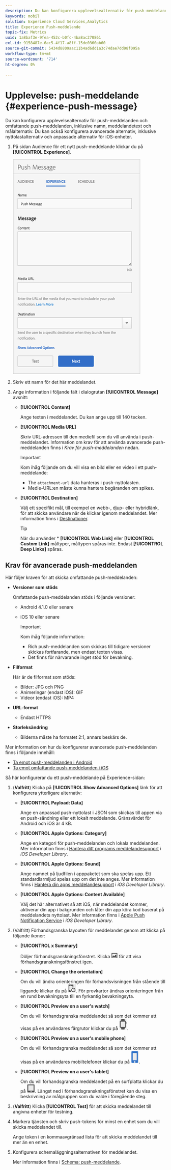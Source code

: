 ```yaml
---
description: Du kan konfigurera upplevelsealternativ för push-meddelanden och omfattande push-meddelanden, inklusive namn, meddelandetext och målalternativ. Du kan också konfigurera avancerade alternativ, inklusive nyttolastalternativ och anpassade alternativ för iOS-enheter.
keywords: mobil
solution: Experience Cloud Services,Analytics
title: Experience Push-meddelande
topic-fix: Metrics
uuid: 1a8baf3e-9fea-452c-b0fc-4ba8ac270861
exl-id: 9158487e-6ac5-4f17-a8ff-15de0360ab60
source-git-commit: 5434d8809aac11b4ad6dd1a3c74dae7dd98f095a
workflow-type: tm+mt
source-wordcount: '714'
ht-degree: 0%

---
```


# Upplevelse: push-meddelande {#experience-push-message}

Du kan konfigurera upplevelsealternativ för push-meddelanden och omfattande push-meddelanden, inklusive namn, meddelandetext och målalternativ. Du kan också konfigurera avancerade alternativ, inklusive nyttolastalternativ och anpassade alternativ för iOS-enheter.

1. På sidan Audience för ett nytt push-meddelande klickar du på **[!UICONTROL Experience]**.

   ![push-meddelandeskärm](assets/experience-push-message.png)

1. Skriv ett namn för det här meddelandet.
1. Ange information i följande fält i dialogrutan **[!UICONTROL Message]** avsnitt:

   * **[!UICONTROL Content]**

      Ange texten i meddelandet. Du kan ange upp till 140 tecken.

   * **[!UICONTROL Media URL]**

      Skriv URL-adressen till den mediefil som du vill använda i push-meddelandet. Information om krav för att använda avancerade push-meddelanden finns i *Krav för push-meddelanden* nedan.

      >[!IMPORTANT]
      >
      >Kom ihåg följande om du vill visa en bild eller en video i ett push-meddelande:
      > * The `attachment-url` data hanteras i push-nyttolasten.
      > * Medie-URL:en måste kunna hantera begäranden om spikes.


   * **[!UICONTROL Destination]**

      Välj ett specifikt mål, till exempel en webb-, djup- eller hybridlänk, för att skicka användare när de klickar igenom meddelandet. Mer information finns i [Destinationer](/help/using/acquisition-main/c-create-destinations.md).

      >[!TIP]
      >
      >När du använder * **[!UICONTROL Web Link]** eller **[!UICONTROL Custom Link]** måltyper, måltypen spåras inte. Endast **[!UICONTROL Deep Links]** spåras.

## Krav för avancerade push-meddelanden

Här följer kraven för att skicka omfattande push-meddelanden:

* **Versioner som stöds**

   Omfattande push-meddelanden stöds i följande versioner:
   * Android 4.1.0 eller senare
   * iOS 10 eller senare

      >[!IMPORTANT]
      >
      >Kom ihåg följande information:
      >* Rich push-meddelanden som skickas till tidigare versioner skickas fortfarande, men endast texten visas.
      >* Det finns för närvarande inget stöd för bevakning.


* **Filformat**

   Här är de filformat som stöds:
   * Bilder: JPG och PNG
   * Animeringar (endast iOS): GIF
   * Videor (endast iOS): MP4

* **URL-format**
   * Endast HTTPS

* **Storleksändring**
   * Bilderna måste ha formatet 2:1, annars beskärs de.

Mer information om hur du konfigurerar avancerade push-meddelanden finns i följande innehåll:

* [Ta emot push-meddelanden i Android](/help/android/messaging-main/push-messaging/c-set-up-rich-push-notif-android.md)
* [Ta emot omfattande push-meddelanden i iOS](/help/ios/messaging-main/push-messaging/c-set-up-rich-push-notif-ios.md)

Så här konfigurerar du ett push-meddelande på Experience-sidan:

1. (**Valfritt**) Klicka på **[!UICONTROL Show Advanced Options]** länk för att konfigurera ytterligare alternativ:

   * **[!UICONTROL Payload: Data]**

      Ange en anpassad push-nyttolast i JSON som skickas till appen via en push-sändning eller ett lokalt meddelande. Gränsvärdet för Android och iOS är 4 kB.

   * **[!UICONTROL Apple Options: Category]**

      Ange en kategori för push-meddelanden och lokala meddelanden. Mer information finns i [Hantera ditt programs meddelandesupport](https://developer.apple.com/library/content/documentation/NetworkingInternet/Conceptual/RemoteNotificationsPG/SupportingNotificationsinYourApp.html#//apple_ref/doc/uid/TP40008194-CH4-SW9) i *iOS Developer Library*.

   * **[!UICONTROL Apple Options: Sound]**

      Ange namnet på ljudfilen i apppaketet som ska spelas upp. Ett standardlarmljud spelas upp om det inte anges. Mer information finns i [Hantera din apps meddelandesupport](https://developer.apple.com/library/content/documentation/NetworkingInternet/Conceptual/RemoteNotificationsPG/SupportingNotificationsinYourApp.html#//apple_ref/doc/uid/TP40008194-CH4-SW10) i *iOS Developer Library*.

   * **[!UICONTROL Apple Options: Content Available]**

      Välj det här alternativet så att iOS, när meddelandet kommer, aktiverar din app i bakgrunden och låter din app köra kod baserat på meddelandets nyttolast. Mer information finns i [Apple Push Notification Service](https://developer.apple.com/library/content/documentation/NetworkingInternet/Conceptual/RemoteNotificationsPG/APNSOverview.html#//apple_ref/doc/uid/TP40008194-CH8-SW1) i *iOS Developer Library*.

1. (Valfritt) Förhandsgranska layouten för meddelandet genom att klicka på följande ikoner:

   * **[!UICONTROL x Summary]**

      Döljer förhandsgranskningsfönstret. Klicka ![förhandsgranska](assets/icon_preview.png) för att visa förhandsgranskningsfönstret igen.

   * **[!UICONTROL Change the orientation]**

      Om du vill ändra orienteringen för förhandsvisningen från stående till liggande klickar du på ![orientering](assets/icon_orientation.png). För provkartor ändras orienteringen från en rund bevakningsyta till en fyrkantig bevakningsyta.

   * **[!UICONTROL Preview on a user's watch]**

      Om du vill förhandsgranska meddelandet så som det kommer att visas på en användares färgrutor klickar du på ![bevakningsikon](assets/icon_watch.png).

   * **[!UICONTROL Preview on a user's mobile phone]**

      Om du vill förhandsgranska meddelandet så som det kommer att visas på en användares mobiltelefoner klickar du på ![telefon, ikon](assets/icon_phone.png).

   * **[!UICONTROL Preview on a user's tablet]**

      Om du vill förhandsgranska meddelandet på en surfplatta klickar du på ![ikon för surfplatta](assets/icon_tablet.png).
   Längst ned i förhandsgranskningsfönstret kan du visa en beskrivning av målgruppen som du valde i föregående steg.

1. (**Valfritt**) Klicka **[!UICONTROL Test]** för att skicka meddelandet till angivna enheter för testning.
1. Markera tjänsten och skriv push-tokens för minst en enhet som du vill skicka meddelandet till.

   Ange token i en kommaavgränsad lista för att skicka meddelandet till mer än en enhet.

1. Konfigurera schemaläggningsalternativen för meddelandet.

   Mer information finns i [Schema: push-meddelande](/help/using/in-app-messaging/t-create-push-message/c-schedule-push-message.md).
